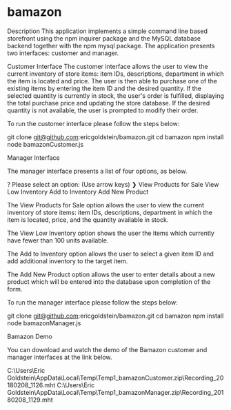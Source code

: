 # bamazon

Description
This application implements a simple command line based storefront using the npm inquirer package and the MySQL database backend together with the npm mysql package. The application presents two interfaces: customer and manager.

Customer Interface
The customer interface allows the user to view the current inventory of store items: item IDs, descriptions, department in which the item is located and price. The user is then able to purchase one of the existing items by entering the item ID and the desired quantity. If the selected quantity is currently in stock, the user's order is fulfilled, displaying the total purchase price and updating the store database. If the desired quantity is not available, the user is prompted to modify their order.

To run the customer interface please follow the steps below:

git clone git@github.com:ericgoldstein/bamazon.git
cd bamazon
npm install
node bamazonCustomer.js


Manager Interface

The manager interface presents a list of four options, as below.

? Please select an option: (Use arrow keys)
❯ View Products for Sale 
  View Low Inventory 
  Add to Inventory 
  Add New Product
  
The View Products for Sale option allows the user to view the current inventory of store items: item IDs, descriptions, department in which the item is located, price, and the quantity available in stock.

The View Low Inventory option shows the user the items which currently have fewer than 100 units available.

The Add to Inventory option allows the user to select a given item ID and add additional inventory to the target item.

The Add New Product option allows the user to enter details about a new product which will be entered into the database upon completion of the form.

To run the manager interface please follow the steps below:

git clone git@github.com:ericgoldstein/bamazon.git
cd bamazon
npm install
node bamazonManager.js

Bamazon Demo

You can download and watch the demo of the Bamazon customer and manager interfaces at the link below. 

C:\Users\Eric Goldstein\AppData\Local\Temp\Temp1_bamazonCustomer.zip\Recording_20180208_1126.mht
C:\Users\Eric Goldstein\AppData\Local\Temp\Temp1_bamazonManager.zip\Recording_20180208_1129.mht